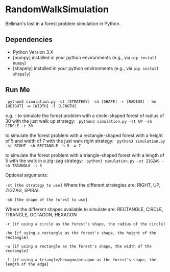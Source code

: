 # RandomWalkSimulation
Bellman's lost in a forest problem simulation in Python.

## Dependencies
- Python Version 3.X
- [numpy] installed in your python environments (e.g., via `pip install numpy`)
- [shapely] installed in your python environments (e.g., via `pip install shapely`)

## Run Me
`` python3 simulation.py -st [STRATEGY] -sh [SHAPE] -r [RADIUS] - he [HEIGHT] -w [WIDTH] -l [LENGTH]``

e.g. - to simulate the forest problem with a circle-shaped forest of radius of 30 with the just walk up strategy:
`` python3 simulation.py -st UP -sh CIRCLE -r 30``

to simulate the forest problem with a rectangle-shaped forest with a height of 5 and width of 7 with the just walk right strategy:
`` python3 simulation.py -st RIGHT -sh RECTANGLE -h 5 -w 7``

to simulate the forest problem with a triangle-shaped forest with a length of 5 with the walk in a zig-zag strategy:
`` python3 simulation.py -st ZIGZAG -sh TRIANGLE -l 5``


Optional arguments:

``-st [the strategy to use]``
Where the different strategies are: RIGHT, UP, ZIGZAG, SPIRAL

``-sh [the shape of the forest to use]``

Where the different shapes available to simulate are: RECTANGLE, CIRCLE, TRIANGLE, OCTAGON, HEXAGON

``-r [if using a circle as the forest's shape, the radius of the circle]``

``-he [if using a rectangle as the forest's shape, the height of the rectangle]``

``-w [if using a rectangle as the forest's shape, the width of the rectangle]``

``-l [if using a triangle/hexagon/octagon as the forest's shape, the length of the edge]``